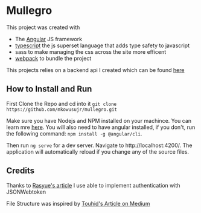# Mullegro

This project was created with
- The [Angular](https://angular.io/) JS framework
- [typescript](https://www.typescriptlang.org/) the js superset language that adds type safety to javascript
- sass to make managing the css across the site more efficent
- [webpack](https://webpack.js.org/) to bundle the project

This projects relies on a backend api I created which can be found [here](https://github.com/mkowusujr/mullegro-api)


## How to Install and Run
First Clone the Repo and cd into it 
`git clone https://github.com/mkowusujr/mullegro.git`

Make sure you have Nodejs and NPM installed on your machince. You can learn mre [here](https://nodejs.org/en/). You will also need to have angular installed, if you don't, run the following command: `npm install -g @angular/cli`.

Then run `ng serve` for a dev server. Navigate to http://localhost:4200/. The application will automatically reload if you change any of the source files.


## Credits
Thanks to [Rasyue's article](https://rasyue.com/how-to-build-a-login-system-in-angular-express-js-mysql-with-jwt/) I use able to implement authentication with JSONWebtoken

File Structure was inspired by [Touhid's Article on Medium](https://medium.com/javascript-in-plain-english/how-to-structure-angular-apps-in-2021-a0bdd481ad0d)